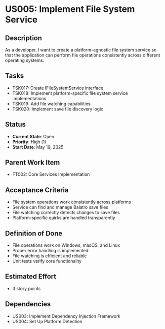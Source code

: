 # US005: Implement File System Service

## Description
As a developer, I want to create a platform-agnostic file system service so that the application can perform file operations consistently across different operating systems.

## Tasks
- TSK017: Create IFileSystemService interface
- TSK018: Implement platform-specific file system service implementations
- TSK019: Add file watching capabilities
- TSK020: Implement save file discovery logic

## Status
- **Current State**: Open
- **Priority**: High (1)
- **Start Date**: May 19, 2025

## Parent Work Item
- FT002: Core Services Implementation

## Acceptance Criteria
- File system operations work consistently across platforms
- Service can find and manage Balatro save files
- File watching correctly detects changes to save files
- Platform-specific quirks are handled transparently

## Definition of Done
- File operations work on Windows, macOS, and Linux
- Proper error handling is implemented
- File watching is efficient and reliable
- Unit tests verify core functionality

## Estimated Effort
- 3 story points

## Dependencies
- US003: Implement Dependency Injection Framework
- US004: Set Up Platform Detection
